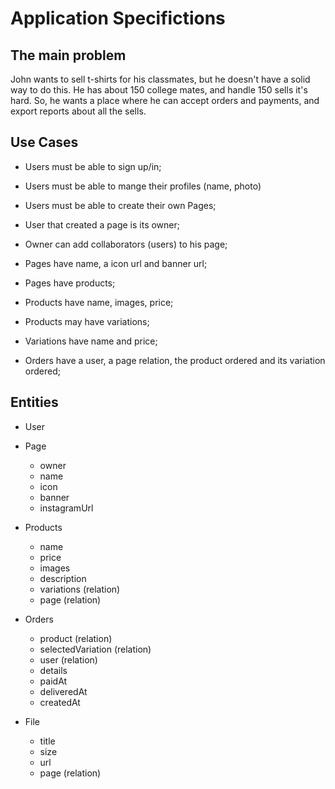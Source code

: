 # Application Specifictions

## The main problem

John wants to sell t-shirts for his classmates, but he doesn't have a solid way to do this. He has about 150 college mates, and handle 150 sells it's hard. So, he wants a place where he can accept orders and payments, and export reports about all the sells.

## Use Cases

- Users must be able to sign up/in;
- Users must be able to mange their profiles (name, photo)

- Users must be able to create their own Pages;
- User that created a page is its owner;
- Owner can add collaborators (users) to his page;

- Pages have name, a icon url and banner url;
- Pages have products;

- Products have name, images, price;
- Products may have variations;
- Variations have name and price;

- Orders have a user, a page relation, the product ordered and its variation ordered;

## Entities

- User

- Page

  - owner
  - name
  - icon
  - banner
  - instagramUrl

- Products

  - name
  - price
  - images
  - description
  - variations (relation)
  - page (relation)

- Orders

  - product (relation)
  - selectedVariation (relation)
  - user (relation)
  - details
  - paidAt
  - deliveredAt
  - createdAt

- File

  - title
  - size
  - url
  - page (relation)
